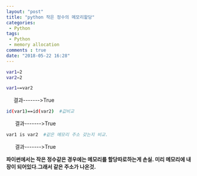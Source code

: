 ```yaml
---
layout: "post"
title: "python 작은 정수의 메모리할당"
categories:
 - Python
tags:
 - Python
 - memory allocation
comments : true
date: "2018-05-22 16:28"
---
```



```bash
var1=2
var2=2
```

```bash
var1==var2         
```

&nbsp; &nbsp; &nbsp;결과------->True

```bash
id(var1)==id(var2)  #값비교
```
&nbsp; &nbsp; &nbsp; 결과------->True

```bash
var1 is var2  #같은 메모리 주소 갖는지 비교.  
```
&nbsp; &nbsp; &nbsp;   결과------->True


**파이썬에서는 작은 정수같은 경우에는 메모리를 할당따로하는게 손실. 미리 메모리에 내장이 되어있다.그래서 같은 주소가 나온것.**
